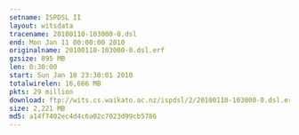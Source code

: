 ```yaml
---
setname: ISPDSL II
layout: witsdata
tracename: 20100110-103000-0.dsl
end: Mon Jan 11 00:00:00 2010
originalname: 20100110-103000-0.dsl.erf
gzsize: 895 MB
len: 0:30:00
start: Sun Jan 10 23:30:01 2010
totalwirelen: 16,666 MB
pkts: 29 million
download: ftp://wits.cs.waikato.ac.nz/ispdsl/2/20100110-103000-0.dsl.erf.gz
size: 2,221 MB
md5: a14f7402ec4d4c6a02c7023d99cb5786
---
```

